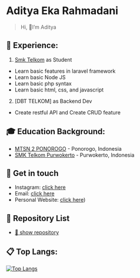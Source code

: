 # Aditya Eka Rahmadani

>Hi, 👋I’m Aditya


## 💼 Experience: 
1. [Smk Telkom](https://github.com/smktelkompwt) as Student
- Learn basic features in laravel framework
- Learn basic Node JS
- Learn basic php syntax
- Learn basic html, css, and javascript

2. [DBT TELKOM] as Backend Dev
- Create restful API and Create CRUD feature 

## 🎓 Education Background:
- [MTSN 2 PONOROGO](https://www.mtsn2ponorogo.sch.id/) - Ponorogo, Indonesia
- [SMK Telkom Purwokerto](https://smktelkom-pwt.sch.id) - Purwokerto, Indonesia

## 📱 Get in touch
- Instagram: [click here](https://instagram.com/rahmadan_2912)
- Email: [click here](mailto:aditpoetra25@gmail.com)
- Personal Website: [click here](https://landingpage-dasar.herokuapp.com/))

## 🌱 Repository List
- [🔎 show repository](https://github.com/Aditya27T?tab=repositories)



## 📋 Top Langs: 
[![Top Langs](https://github-readme-stats.vercel.app/api/top-langs/?username=Aditya27T)](https://github.com/anuraghazra/github-readme-stats)




